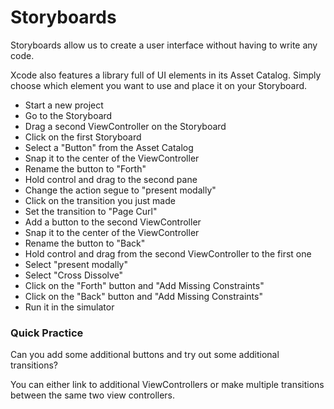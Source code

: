 # Storyboards

Storyboards allow us to create a user interface without having to write any code.

Xcode also features a library full of UI elements in its Asset Catalog. Simply choose which element you want to use and place it on your Storyboard.

* Start a new project
* Go to the Storyboard
* Drag a second ViewController on the Storyboard
* Click on the first Storyboard
* Select a "Button" from the Asset Catalog
* Snap it to the center of the ViewController
* Rename the button to "Forth"
* Hold control and drag to the second pane
* Change the action segue to "present modally"
* Click on the transition you just made
* Set the transition to "Page Curl"
* Add a button to the second ViewController
* Snap it to the center of the ViewController
* Rename the button to "Back"
* Hold control and drag from the second ViewController to the first one
* Select "present modally"
* Select "Cross Dissolve"
* Click on the "Forth" button and "Add Missing Constraints"
* Click on the "Back" button and "Add Missing Constraints"
* Run it in the simulator

### Quick Practice

Can you add some additional buttons and try out some additional transitions?

You can either link to additional ViewControllers or make multiple transitions between the same two view controllers.
